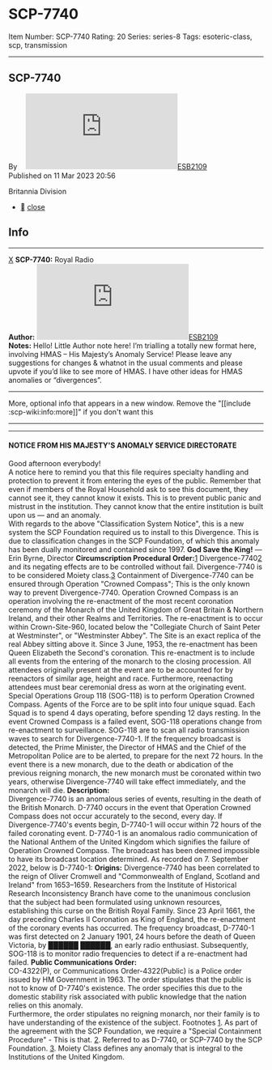 # SCP-7740
Item Number: SCP-7740
Rating: 20
Series: series-8
Tags: esoteric-class, scp, transmission

---

SCP-7740  
---  
Byㅤ [![ESB2109](https://www.wikidot.com/avatar.php?userid=7869314&amp;size=small&amp;timestamp=1751245724)](http://www.wikidot.com/user:info/esb2109)[ESB2109](http://www.wikidot.com/user:info/esb2109)  
Published on 11 Mar 2023 20:56  
  

Britannia Division
  * [](javascript:;)
[close](javascript:;)
## Info
* * *
[X](javascript:;)
**SCP-7740:** Royal Radio  
**Author:** [![ESB2109](https://www.wikidot.com/avatar.php?userid=7869314&amp;size=small&amp;timestamp=1746201030)](http://www.wikidot.com/user:info/esb2109)[ESB2109](http://www.wikidot.com/user:info/esb2109)  
**Notes:** Hello! Little Author note here! I’m trialling a totally new format here, involving HMAS – His Majesty’s Anomaly Service! Please leave any suggestions for changes & whatnot in the usual comments and please upvote if you’d like to see more of HMAS. I have other ideas for HMAS anomalies or “divergences”.
* * *
More, optional info that appears in a new window. Remove the "[[include :scp-wiki:info:more]]" if you don't want this
* * *

* * *
#### NOTICE FROM HIS MAJESTY'S ANOMALY SERVICE DIRECTORATE
Good afternoon everybody!  
A notice here to remind you that this file requires specialty handling and protection to prevent it from entering the eyes of the public. Remember that even if members of the Royal Household ask to see this document, they cannot see it, they cannot know it exists. This is to prevent public panic and mistrust in the institution.
They cannot know that the entire institution is built upon us — and an anomaly.  
With regards to the above "Classification System Notice", this is a new system the SCP Foundation required us to install to this Divergence. This is due to classification changes in the SCP Foundation, of which this anomaly has been dually monitored and contained since 1997.
**God Save the King!**
— Erin Byrne, Director
**Circumscription Procedural Order:**[1](javascript:;)
Divergence-7740[2](javascript:;) and its negating effects are to be controlled without fail. Divergence-7740 is to be considered Moiety class.[3](javascript:;)
Containment of Divergence-7740 can be ensured through Operation "Crowned Compass"; This is the only known way to prevent Divergence-7740. Operation Crowned Compass is an operation involving the re-enactment of the most recent coronation ceremony of the Monarch of the United Kingdom of Great Britain & Northern Ireland, and their other Realms and Territories. The re-enactment is to occur within Crown-Site-960, located below the "Collegiate Church of Saint Peter at Westminster", or "Westminster Abbey". The Site is an exact replica of the real Abbey sitting above it. Since 3 June, 1953, the re-enactment has been Queen Elizabeth the Second's coronation.
This re-enactment is to include all events from the entering of the monarch to the closing procession. All attendees originally present at the event are to be accounted for by reenactors of similar age, height and race. Furthermore, reenacting attendees must bear ceremonial dress as worn at the originating event.
Special Operations Group 118 (SOG-118) is to perform Operation Crowned Compass. Agents of the Force are to be split into four unique squad. Each Squad is to spend 4 days operating, before spending 12 days resting. In the event Crowned Compass is a failed event, SOG-118 operations change from re-enactment to surveillance. SOG-118 are to scan all radio transmission waves to search for Divergence-7740-1. If the frequency broadcast is detected, the Prime Minister, the Director of HMAS and the Chief of the Metropolitan Police are to be alerted, to prepare for the next 72 hours.
In the event there is a new monarch, due to the death or abdication of the previous reigning monarch, the new monarch must be coronated within two years, otherwise Divergence-7740 will take effect immediately, and the monarch will die.
**Description:**  
Divergence-7740 is an anomalous series of events, resulting in the death of the British Monarch. D-7740 occurs in the event that Operation Crowned Compass does not occur accurately to the second, every day.
If Divergence-7740's events begin, D-7740-1 will occur within 72 hours of the failed coronating event. D-7740-1 is an anomalous radio communication of the National Anthem of the United Kingdom which signifies the failure of Operation Crowned Compass. The broadcast has been deemed impossible to have its broadcast location determined. As recorded on 7. September 2022, below is D-7740-1:
**Origins:**
Divergence-7740 has been correlated to the reign of Oliver Cromwell and "Commonwealth of England, Scotland and Ireland" from 1653–1659. Researchers from the Institute of Historical Research Inconsistency Branch have come to the unanimous conclusion that the subject had been formulated using unknown resources, establishing this curse on the British Royal Family.
Since 23 April 1661, the day preceding Charles II Coronation as King of England, the re-enactment of the coronary events has occurred.
The frequency broadcast, D-7740-1 was first detected on 2 January 1901, 24 hours before the death of Queen Victoria, by ██████ ██████, an early radio enthusiast. Subsequently, SOG-118 is to monitor radio frequencies to detect if a re-enactment had failed.
**Public Communications Order:**  
CO-4322(P), or Communications Order-4322(Public) is a Police order issued by HM Government in 1963. The order stipulates that the public is not to know of D-7740's existence. The order specifies this due to the domestic stability risk associated with public knowledge that the nation relies on this anomaly.  
Furthermore, the order stipulates no reigning monarch, nor their family is to have understanding of the existence of the subject.
Footnotes
[1](javascript:;). As part of the agreement with the SCP Foundation, we require a "Special Containment Procedure" - This is that.
[2](javascript:;). Referred to as D-7740, or SCP-7740 by the SCP Foundation.
[3](javascript:;). Moiety Class defines any anomaly that is integral to the Institutions of the United Kingdom.